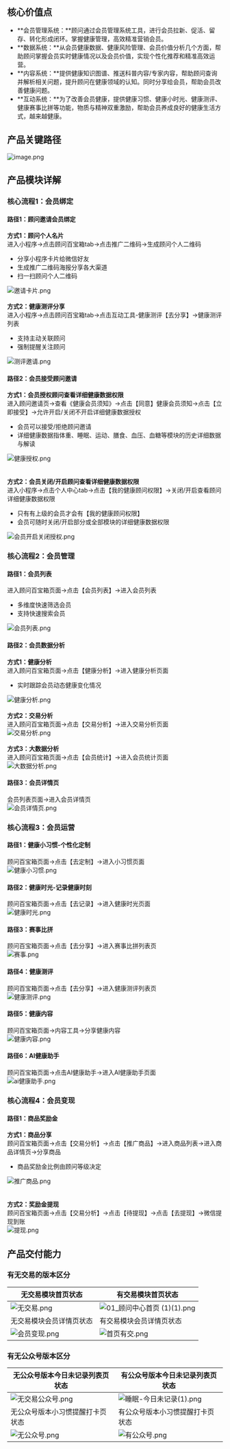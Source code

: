 <a name="j78Iz"></a>
## 核心价值点
- **会员管理系统：**顾问通过会员管理系统工具，进行会员拉新、促活、留存、转化形成闭环。掌握健康管理，高效精准营销会员。
- **数据系统：**从会员健康数据、健康风险管理、会员价值分析几个方面，帮助顾问掌握会员实时健康情况以及会员价值，实现个性化推荐和精准高效运营。
- **内容系统：**提供健康知识图谱、推送科普内容/专家内容，帮助顾问查询并解析相关问题，提升顾问在健康领域的认知。同时分享给会员，帮助会员改善健康问题。
- **互动系统：**为了改善会员健康，提供健康习惯、健康小时光、健康测评、健康赛事比拼等功能，物质与精神双重激励，帮助会员养成良好的健康生活方式，越来越健康。



<a name="wmMxC"></a>
## 产品关键路径
![image.png](https://cdn.nlark.com/yuque/0/2021/png/581207/1622121177868-b30eefaa-841a-4ca6-9e2b-44682a828e6e.png#clientId=u3fdf093d-e122-4&from=paste&height=1062&id=u2b7a481d&margin=%5Bobject%20Object%5D&name=image.png&originHeight=1062&originWidth=1912&originalType=binary&size=481610&status=done&style=none&taskId=uab9ddff6-b23d-4509-92bd-8fa8f28b7b8&width=1912)
<a name="GUHER"></a>
## 产品模块详解
<a name="yW92h"></a>
### 核心流程1：会员绑定
<a name="sjpKT"></a>
#### 路径1：顾问邀请会员绑定
**方式1：顾问个人名片**<br />进入小程序->点击顾问百宝箱tab->点击推广二维码->生成顾问个人二维码

- 分享小程序卡片给微信好友
- 生成推广二维码海报分享各大渠道
- 扫一扫顾问个人二维码

![邀请卡片.png](https://cdn.nlark.com/yuque/0/2021/png/581207/1622364178711-a8995152-6598-4f79-8a29-70990ac48c74.png#clientId=uefc88d64-bf62-4&from=ui&id=ua26fc7f6&margin=%5Bobject%20Object%5D&name=%E9%82%80%E8%AF%B7%E5%8D%A1%E7%89%87.png&originHeight=977&originWidth=1394&originalType=binary&size=408311&status=done&style=none&taskId=u1ff33411-8988-417a-b648-ae67a117385)<br />
<br />**方式2：健康测评分享**<br />进入小程序->点击顾问百宝箱tab->点击互动工具-健康测评【去分享】->健康测评列表

- 支持主动关联顾问
- 强制提醒关注顾问

![测评邀请.png](https://cdn.nlark.com/yuque/0/2021/png/581207/1622365057684-a182b076-c1a8-43e0-9870-6946de2877fe.png#clientId=uefc88d64-bf62-4&from=ui&id=u33732870&margin=%5Bobject%20Object%5D&name=%E6%B5%8B%E8%AF%84%E9%82%80%E8%AF%B7.png&originHeight=1146&originWidth=1896&originalType=binary&size=585598&status=done&style=none&taskId=u649b3c5e-baa4-4258-beab-164304cd189)
<a name="oPv2Y"></a>
#### 
<a name="MOd7m"></a>
#### 路径2：会员接受顾问邀请
**方式1：会员授权顾问查看详细健康数据权限**<br />进入顾问邀请页->查看《健康会员须知》->点击【同意】健康会员须知->点击【立即接受】->允许开启/关闭不开启详细健康数据授权

- 会员可以接受/拒绝顾问邀请
- 详细健康数据指体重、睡眠、运动、膳食、血压、血糖等模块的历史详细数据与解读

![健康授权.png](https://cdn.nlark.com/yuque/0/2021/png/581207/1622366618031-90c17fad-603d-4a35-b40c-cdfd618c70d3.png#clientId=uefc88d64-bf62-4&from=ui&id=uc21599df&margin=%5Bobject%20Object%5D&name=%E5%81%A5%E5%BA%B7%E6%8E%88%E6%9D%83.png&originHeight=972&originWidth=1409&originalType=binary&size=341264&status=done&style=none&taskId=u21db4e97-c404-4b04-8006-c32babd4fc2)<br />
<br />
<br />**方式2：会员关闭/开启顾问查看详细健康数据权限**<br />进入小程序->点击个人中心tab->点击【我的健康顾问权限】->关闭/开启查看顾问详细健康数据权限

- 只有有上级的会员才会有【我的健康顾问权限】
- 会员可随时关闭/开启部分或全部模块的详细健康数据权限

![会员开启关闭授权.png](https://cdn.nlark.com/yuque/0/2021/png/581207/1622367012098-7d745e3e-ae51-4c70-b9bc-cfb50c73cee9.png#clientId=uefc88d64-bf62-4&from=ui&id=u2d8f8f5a&margin=%5Bobject%20Object%5D&name=%E4%BC%9A%E5%91%98%E5%BC%80%E5%90%AF%E5%85%B3%E9%97%AD%E6%8E%88%E6%9D%83.png&originHeight=964&originWidth=1363&originalType=binary&size=301278&status=done&style=none&taskId=u221c0239-a555-4a15-9780-4bf36b288aa)<br />

<a name="Jux50"></a>
### 核心流程2：会员管理
<a name="yjZOb"></a>
#### 路径1：会员列表
进入顾问百宝箱页面->点击【会员列表】->进入会员列表

- 多维度快速筛选会员
- 支持快速搜索会员

![会员列表.png](https://cdn.nlark.com/yuque/0/2021/png/581207/1622368101169-22bc2e0a-f670-44b6-8d9f-4a70abfd75d9.png#clientId=uefc88d64-bf62-4&from=ui&id=u6af40c9d&margin=%5Bobject%20Object%5D&name=%E4%BC%9A%E5%91%98%E5%88%97%E8%A1%A8.png&originHeight=1166&originWidth=944&originalType=binary&size=256688&status=done&style=none&taskId=u947dcfbc-43d7-4eb3-8920-f58fc3199cd)<br />

<a name="iwPYT"></a>
#### 路径2：会员数据分析
**方式1：健康分析**<br />进入顾问百宝箱页面->点击【健康分析】->进入健康分析页面

- 实时跟踪会员动态健康变化情况

![健康分析.png](https://cdn.nlark.com/yuque/0/2021/png/581207/1622368114820-a8b5b856-c502-420c-a60e-5b24da470175.png#clientId=uefc88d64-bf62-4&from=ui&id=ua599f6a5&margin=%5Bobject%20Object%5D&name=%E5%81%A5%E5%BA%B7%E5%88%86%E6%9E%90.png&originHeight=1713&originWidth=912&originalType=binary&size=271048&status=done&style=none&taskId=ueb34f150-5835-4e03-9b61-a2fdcfd6473)<br />
<br />**方式2：交易分析**<br />进入顾问百宝箱页面->点击【交易分析】->进入交易分析页面<br />![交易分析.png](https://cdn.nlark.com/yuque/0/2021/png/581207/1622368128759-d01db7f4-83f2-4c00-b4da-f3412dd5f502.png#clientId=uefc88d64-bf62-4&from=ui&id=u3f16ce54&margin=%5Bobject%20Object%5D&name=%E4%BA%A4%E6%98%93%E5%88%86%E6%9E%90.png&originHeight=1166&originWidth=906&originalType=binary&size=207410&status=done&style=none&taskId=uaa5ccb8f-1f7e-4743-a18e-e0fa51b87f0)<br />
<br />**方式3：大数据分析**<br />进入顾问百宝箱页面->点击【会员统计】->进入会员统计页面<br />![大数据分析.png](https://cdn.nlark.com/yuque/0/2021/png/581207/1622368140966-ba91c83c-e53f-42a1-8606-74897308cf60.png#clientId=uefc88d64-bf62-4&from=ui&id=u801975ca&margin=%5Bobject%20Object%5D&name=%E5%A4%A7%E6%95%B0%E6%8D%AE%E5%88%86%E6%9E%90.png&originHeight=1824&originWidth=902&originalType=binary&size=233747&status=done&style=none&taskId=u13b838c9-b205-4bec-bae5-15aeb8ff2c4)
<a name="LkVNg"></a>
#### 路径3：会员详情页
会员列表页面->进入会员详情页<br />![会员详情页.png](https://cdn.nlark.com/yuque/0/2021/png/581207/1622368156317-3971a1f1-e78b-4368-8c4b-763bacdc1d87.png#clientId=uefc88d64-bf62-4&from=ui&id=ucdc68d38&margin=%5Bobject%20Object%5D&name=%E4%BC%9A%E5%91%98%E8%AF%A6%E6%83%85%E9%A1%B5.png&originHeight=2302&originWidth=1819&originalType=binary&size=619692&status=done&style=none&taskId=u33431215-0579-4996-a132-f6c131e00c9)<br />

<a name="nAFja"></a>
### 核心流程3：会员运营
<a name="tPKHV"></a>
#### 路径1：健康小习惯-个性化定制
顾问百宝箱页面->点击【去定制】->进入小习惯页面<br />![健康小习惯.png](https://cdn.nlark.com/yuque/0/2021/png/581207/1622370556316-303d3e03-a8fb-40ed-b872-74a3a593a249.png#clientId=u9829444e-9f0f-4&from=ui&id=ubed71c38&margin=%5Bobject%20Object%5D&name=%E5%81%A5%E5%BA%B7%E5%B0%8F%E4%B9%A0%E6%83%AF.png&originHeight=1166&originWidth=1444&originalType=binary&size=275390&status=done&style=none&taskId=u867e9adf-5365-4439-8367-84d4ca89c5e)<br />

<a name="YaNcd"></a>
#### 路径2：健康时光-记录健康时刻
顾问百宝箱页面->点击【去记录】->进入健康时光页面<br />![健康时光.png](https://cdn.nlark.com/yuque/0/2021/png/581207/1622370586886-ef0b80e5-e036-4077-bc26-dd2a854509e4.png#clientId=u9829444e-9f0f-4&from=ui&id=ub15eec24&margin=%5Bobject%20Object%5D&name=%E5%81%A5%E5%BA%B7%E6%97%B6%E5%85%89.png&originHeight=1166&originWidth=917&originalType=binary&size=552045&status=done&style=none&taskId=u09eb9b9a-eac7-44e8-b5b3-422f4b68184)
<a name="G9ZeX"></a>
#### 路径3：赛事比拼
顾问百宝箱页面->点击【去分享】->进入赛事比拼列表页<br />![赛事.png](https://cdn.nlark.com/yuque/0/2021/png/581207/1622370603583-04de8eb4-b971-4c11-a606-96067370198c.png#clientId=u9829444e-9f0f-4&from=ui&id=u5dc76152&margin=%5Bobject%20Object%5D&name=%E8%B5%9B%E4%BA%8B.png&originHeight=1166&originWidth=1911&originalType=binary&size=721616&status=done&style=none&taskId=u59ca0296-cebf-48e8-89d6-cb3dba937f2)
<a name="B8v8x"></a>
#### 路径4：健康测评
顾问百宝箱页面->点击【去分享】->进入健康测评列表页<br />![健康测评.png](https://cdn.nlark.com/yuque/0/2021/png/581207/1622370622734-0191b029-cf4d-4384-80e0-b6569e498d89.png#clientId=u9829444e-9f0f-4&from=ui&id=u59d2ef8a&margin=%5Bobject%20Object%5D&name=%E5%81%A5%E5%BA%B7%E6%B5%8B%E8%AF%84.png&originHeight=1587&originWidth=2282&originalType=binary&size=619242&status=done&style=none&taskId=uca3015c4-e2b5-48d8-bf33-0284d38012f)
<a name="haDmI"></a>
#### 路径5：健康内容
顾问百宝箱页面->内容工具->分享健康内容<br />![健康内容.png](https://cdn.nlark.com/yuque/0/2021/png/581207/1622370641998-26478fec-7f50-45c8-bf0f-33d8c1d49ab8.png#clientId=u9829444e-9f0f-4&from=ui&id=u1e7eca97&margin=%5Bobject%20Object%5D&name=%E5%81%A5%E5%BA%B7%E5%86%85%E5%AE%B9.png&originHeight=1166&originWidth=913&originalType=binary&size=429387&status=done&style=none&taskId=ue364590d-3e8d-4b21-8778-afd86aeb21f)
<a name="L9M1X"></a>
#### 路径6：AI健康助手
顾问百宝箱页面->点击AI健康助手->进入AI健康助手页面<br />![ai健康助手.png](https://cdn.nlark.com/yuque/0/2021/png/581207/1622370656061-6dd719cc-d1c7-4c58-bf00-3358643e3cbd.png#clientId=u9829444e-9f0f-4&from=ui&id=u56772148&margin=%5Bobject%20Object%5D&name=ai%E5%81%A5%E5%BA%B7%E5%8A%A9%E6%89%8B.png&originHeight=1166&originWidth=902&originalType=binary&size=201124&status=done&style=none&taskId=ua5dcdc07-86d9-4a7d-a803-4d1c19d14db)<br />

<a name="Ix0fh"></a>
### 核心流程4：会员变现
<a name="rWD5v"></a>
#### 路径1：商品奖励金
**方式1：商品分享**<br />顾问百宝箱页面->点击【交易分析】->点击【推广商品】->进入商品列表->进入商品详情页->分享商品

- 商品奖励金比例由顾问等级决定

![推广商品.png](https://cdn.nlark.com/yuque/0/2021/png/581207/1622371644187-bd04bce2-a658-4b68-af8c-4441fe170c3a.png#clientId=u9829444e-9f0f-4&from=ui&id=uea3c5292&margin=%5Bobject%20Object%5D&name=%E6%8E%A8%E5%B9%BF%E5%95%86%E5%93%81.png&originHeight=1166&originWidth=1394&originalType=binary&size=299863&status=done&style=none&taskId=ue94dad79-7242-4544-942c-685974bb21a)<br />
<br />
<br />**方式2：奖励金提现**<br />顾问百宝箱页面->点击【交易分析】->点击【待提现】->点击【去提现】->微信提现到账<br />![提现.png](https://cdn.nlark.com/yuque/0/2021/png/581207/1622371661614-5cb7e5c0-336a-4b67-9862-9ab1a3d4fcb4.png#clientId=u9829444e-9f0f-4&from=ui&id=u95f82a8c&margin=%5Bobject%20Object%5D&name=%E6%8F%90%E7%8E%B0.png&originHeight=1115&originWidth=898&originalType=binary&size=107431&status=done&style=none&taskId=uce03b4ee-7511-47d3-acd1-e71a6bf4ac8)<br />

<a name="g6FhX"></a>
## 产品交付能力
<a name="vb0HU"></a>
### 有无交易的版本区分
| 无交易模块首页状态 | 有交易模块首页状态 |
| --- | --- |
| ![无交易.png](https://cdn.nlark.com/yuque/0/2021/png/581207/1622371886826-f28af9d2-2303-4ace-8f71-0b38404ff9f1.png#clientId=u9829444e-9f0f-4&from=ui&height=869&id=u6bd75b21&margin=%5Bobject%20Object%5D&name=%E6%97%A0%E4%BA%A4%E6%98%93.png&originHeight=1680&originWidth=750&originalType=binary&size=333641&status=done&style=none&taskId=uaef58a3c-4fac-4dc3-82a8-232b78b0a11&width=388) | ![01_顾问中心首页 (1)(1).png](https://cdn.nlark.com/yuque/0/2021/png/581207/1622372044668-16b394ae-00b6-4494-b0ce-dfe532c95721.png#clientId=u9829444e-9f0f-4&from=ui&height=1038&id=u7c7fc5ad&margin=%5Bobject%20Object%5D&name=01_%E9%A1%BE%E9%97%AE%E4%B8%AD%E5%BF%83%E9%A6%96%E9%A1%B5%20%281%29%281%29.png&originHeight=2006&originWidth=750&originalType=binary&size=311980&status=done&style=none&taskId=ud5de7826-d183-405a-899f-9d70f42bbd4&width=388) |
| 无交易模块会员详情页状态 | 有交易模块会员详情页状态 |
| ![会员变现.png](https://cdn.nlark.com/yuque/0/2021/png/581207/1622372483833-ccf1f6c5-a88a-42fc-a31d-78a1009a8b44.png#clientId=u9829444e-9f0f-4&from=ui&height=893&id=u9a67e3ae&margin=%5Bobject%20Object%5D&name=%E4%BC%9A%E5%91%98%E5%8F%98%E7%8E%B0.png&originHeight=893&originWidth=388&originalType=binary&size=84636&status=done&style=none&taskId=u809b382d-4cd3-461b-bc75-50351829f41&width=388) | ![首页有交.png](https://cdn.nlark.com/yuque/0/2021/png/581207/1622464555632-00037388-4889-4ba9-9d25-7b1a12b501d4.png#clientId=ufaa5d865-fe7f-4&from=ui&id=u12b8381f&margin=%5Bobject%20Object%5D&name=%E9%A6%96%E9%A1%B5%E6%9C%89%E4%BA%A4.png&originHeight=893&originWidth=388&originalType=binary&size=84286&status=done&style=none&taskId=ue91f468b-87f5-4315-a0c4-1abd1ec0016) |



<a name="Q1yp5"></a>
### 有无公众号版本区分
| 无公众号版本今日未记录列表页状态 | 有公众号版本今日未记录列表页状态 |
| --- | --- |
| ![无交易公众号.png](https://cdn.nlark.com/yuque/0/2021/png/581207/1622372785285-a735871c-4602-4c2d-86f8-2feec6e96d70.png#clientId=u9829444e-9f0f-4&from=ui&height=903&id=WGt8S&margin=%5Bobject%20Object%5D&name=%E6%97%A0%E4%BA%A4%E6%98%93%E5%85%AC%E4%BC%97%E5%8F%B7.png&originHeight=903&originWidth=388&originalType=binary&size=42950&status=done&style=none&taskId=u19b322bc-17da-4e13-9473-0fb3d884fe5&width=388) | ![睡眠-今日未记录(1).png](https://cdn.nlark.com/yuque/0/2021/png/581207/1622464438411-0df42917-fbae-4216-a7a3-3cd0c2a0cf54.png#clientId=ufaa5d865-fe7f-4&from=ui&height=903&id=u9fceb2ce&margin=%5Bobject%20Object%5D&name=%E7%9D%A1%E7%9C%A0-%E4%BB%8A%E6%97%A5%E6%9C%AA%E8%AE%B0%E5%BD%95%281%29.png&originHeight=1746&originWidth=750&originalType=binary&size=171418&status=done&style=none&taskId=ud29d07a8-c00c-48bc-9418-b6562041d87&width=388) |
| 无公众号版本小习惯提醒打卡页状态 | 有公众号版本小习惯提醒打卡页状态 |
| ![无公众号.png](https://cdn.nlark.com/yuque/0/2021/png/581207/1622372811510-73c226ca-f925-43af-a9bb-3e445e1f5984.png#clientId=u9829444e-9f0f-4&from=ui&height=840&id=SZZxm&margin=%5Bobject%20Object%5D&name=%E6%97%A0%E5%85%AC%E4%BC%97%E5%8F%B7.png&originHeight=840&originWidth=388&originalType=binary&size=62857&status=done&style=none&taskId=ucc2cb2e4-1c06-4ac7-b5a6-c40c82147ae&width=388) | ![有公众号.png](https://cdn.nlark.com/yuque/0/2021/png/581207/1622464494695-9337662d-c4d2-4f81-b968-386697d7db56.png#clientId=ufaa5d865-fe7f-4&from=ui&id=ub49bffda&margin=%5Bobject%20Object%5D&name=%E6%9C%89%E5%85%AC%E4%BC%97%E5%8F%B7.png&originHeight=840&originWidth=388&originalType=binary&size=68901&status=done&style=none&taskId=u47f13a16-0693-4553-9c95-bc20d7d3250) |


